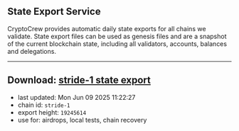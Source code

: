 ## State Export Service
CryptoCrew provides automatic daily state exports for all chains we validate. State export files can be used as genesis files and are a snapshot of the current blockchain state, including all validators, accounts, balances and delegations.

---
**Download: [stride-1 state export](https://dl-eu2.ccvalidators.com/SERVICE/stride/stride-1_export_19245614.json)**
---

- last updated: Mon Jun 09 2025 11:22:27
- chain id: `stride-1`
- export height: `19245614`
- use for: airdrops, local tests, chain recovery
